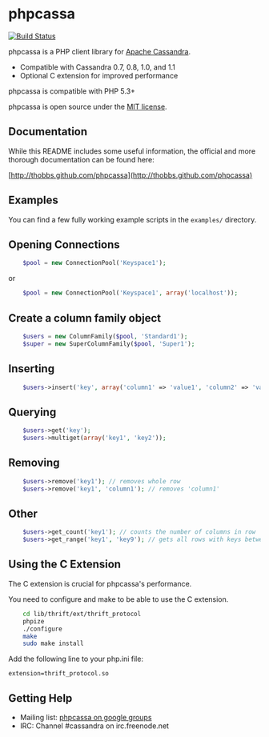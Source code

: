 phpcassa
========

[![Build Status](https://secure.travis-ci.org/thobbs/phpcassa.png?branch=master)](http://travis-ci.org/thobbs/phpcassa)

phpcassa is a PHP client library for [Apache Cassandra](http://cassandra.apache.org).

* Compatible with Cassandra 0.7, 0.8, 1.0, and 1.1
* Optional C extension for improved performance

phpcassa is compatible with PHP 5.3+

phpcassa is open source under the [MIT license](http://www.opensource.org/licenses/mit-license.php).

Documentation
-------------

While this README includes some useful information, the official and more
thorough documentation can be found here:

[http://thobbs.github.com/phpcassa](http://thobbs.github.com/phpcassa)


Examples
--------
You can find a few fully working example scripts in the `examples/` directory.

Opening Connections
-------------------

~~~php
    $pool = new ConnectionPool('Keyspace1');
~~~

or

~~~php
    $pool = new ConnectionPool('Keyspace1', array('localhost'));
~~~

Create a column family object
-----------------------------

~~~php
    $users = new ColumnFamily($pool, 'Standard1');
    $super = new SuperColumnFamily($pool, 'Super1');
~~~

Inserting
---------

~~~php
    $users->insert('key', array('column1' => 'value1', 'column2' => 'value2'));
~~~

Querying
--------

~~~php
    $users->get('key');
    $users->multiget(array('key1', 'key2'));
~~~

Removing
--------

~~~php
    $users->remove('key1'); // removes whole row
    $users->remove('key1', 'column1'); // removes 'column1'
~~~

Other
-----

~~~php
    $users->get_count('key1'); // counts the number of columns in row 'key1'
    $users->get_range('key1', 'key9'); // gets all rows with keys between '1' and '9'
~~~

Using the C Extension
---------------------

The C extension is crucial for phpcassa's performance.

You need to configure and make to be able to use the C extension.

~~~bash
    cd lib/thrift/ext/thrift_protocol
    phpize
    ./configure
    make
    sudo make install
~~~

Add the following line to your php.ini file:

    extension=thrift_protocol.so

Getting Help
------------

* Mailing list: [phpcassa on google groups](http://groups.google.com/group/phpcassa)
* IRC: Channel #cassandra on irc.freenode.net
